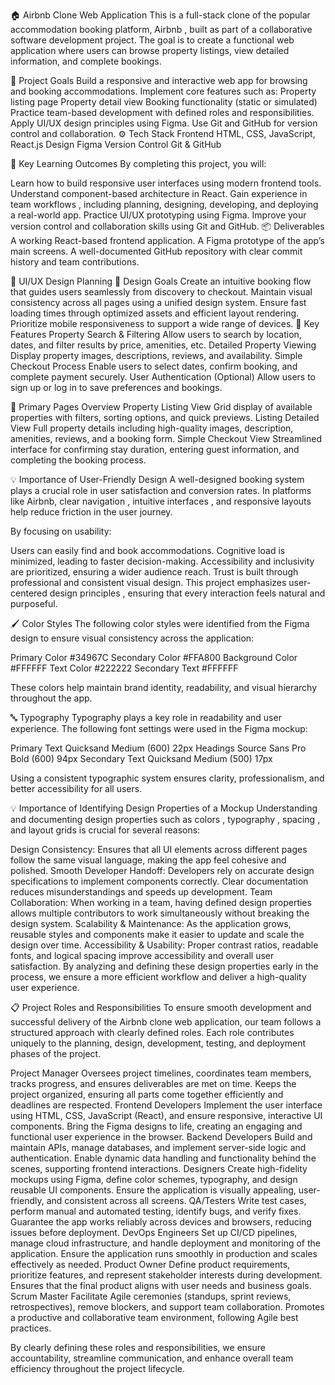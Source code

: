 🏠 Airbnb Clone Web Application
This is a full-stack clone of the popular accommodation booking platform, Airbnb , built as part of a collaborative software development project. The goal is to create a functional web application where users can browse property listings, view detailed information, and complete bookings.

🎯 Project Goals
Build a responsive and interactive web app for browsing and booking accommodations.
Implement core features such as:
Property listing page
Property detail view
Booking functionality (static or simulated)
Practice team-based development with defined roles and responsibilities.
Apply UI/UX design principles using Figma.
Use Git and GitHub for version control and collaboration.
⚙️ Tech Stack
Frontend
HTML, CSS, JavaScript, React.js
Design
Figma
Version Control
Git & GitHub

🧱 Key Learning Outcomes
By completing this project, you will:

Learn how to build responsive user interfaces using modern frontend tools.
Understand component-based architecture in React.
Gain experience in team workflows , including planning, designing, developing, and deploying a real-world app.
Practice UI/UX prototyping using Figma.
Improve your version control and collaboration skills using Git and GitHub.
📦 Deliverables
A working React-based frontend application.
A Figma prototype of the app’s main screens.
A well-documented GitHub repository with clear commit history and team contributions.

🎨 UI/UX Design Planning
🎯 Design Goals
Create an intuitive booking flow that guides users seamlessly from discovery to checkout.
Maintain visual consistency across all pages using a unified design system.
Ensure fast loading times through optimized assets and efficient layout rendering.
Prioritize mobile responsiveness to support a wide range of devices.
🔑 Key Features
Property Search & Filtering
Allow users to search by location, dates, and filter results by price, amenities, etc.
Detailed Property Viewing
Display property images, descriptions, reviews, and availability.
Simple Checkout Process
Enable users to select dates, confirm booking, and complete payment securely.
User Authentication (Optional)
Allow users to sign up or log in to save preferences and bookings.

📄 Primary Pages Overview
Property Listing View
Grid display of available properties with filters, sorting options, and quick previews.
Listing Detailed View
Full property details including high-quality images, description, amenities, reviews, and a booking form.
Simple Checkout View
Streamlined interface for confirming stay duration, entering guest information, and completing the booking process.

💡 Importance of User-Friendly Design
A well-designed booking system plays a crucial role in user satisfaction and conversion rates. In platforms like Airbnb, clear navigation , intuitive interfaces , and responsive layouts help reduce friction in the user journey.

By focusing on usability:

Users can easily find and book accommodations.
Cognitive load is minimized, leading to faster decision-making.
Accessibility and inclusivity are prioritized, ensuring a wider audience reach.
Trust is built through professional and consistent visual design.
This project emphasizes user-centered design principles , ensuring that every interaction feels natural and purposeful.

🖌️ Color Styles
The following color styles were identified from the Figma design to ensure visual consistency across the application:

Primary Color
#34967C
Secondary Color
#FFA800
Background Color
#FFFFFF
Text Color
#222222
Secondary Text
#FFFFFF

These colors help maintain brand identity, readability, and visual hierarchy throughout the app.

🔤 Typography
Typography plays a key role in readability and user experience. The following font settings were used in the Figma mockup:

Primary Text
Quicksand
Medium (600)
22px
Headings
Source Sans Pro
Bold (600)
94px
Secondary Text
Quicksand
Medium (500)
17px

Using a consistent typographic system ensures clarity, professionalism, and better accessibility for all users.

💡 Importance of Identifying Design Properties of a Mockup
Understanding and documenting design properties such as colors , typography , spacing , and layout grids is crucial for several reasons:

Design Consistency:
Ensures that all UI elements across different pages follow the same visual language, making the app feel cohesive and polished.
Smooth Developer Handoff:
Developers rely on accurate design specifications to implement components correctly. Clear documentation reduces misunderstandings and speeds up development.
Team Collaboration:
When working in a team, having defined design properties allows multiple contributors to work simultaneously without breaking the design system.
Scalability & Maintenance:
As the application grows, reusable styles and components make it easier to update and scale the design over time.
Accessibility & Usability:
Proper contrast ratios, readable fonts, and logical spacing improve accessibility and overall user satisfaction.
By analyzing and defining these design properties early in the process, we ensure a more efficient workflow and deliver a high-quality user experience.

📋 Project Roles and Responsibilities
To ensure smooth development and successful delivery of the Airbnb clone web application, our team follows a structured approach with clearly defined roles. Each role contributes uniquely to the planning, design, development, testing, and deployment phases of the project.

Project Manager
Oversees project timelines, coordinates team members, tracks progress, and ensures deliverables are met on time.
Keeps the project organized, ensuring all parts come together efficiently and deadlines are respected.
Frontend Developers
Implement the user interface using HTML, CSS, JavaScript (React), and ensure responsive, interactive UI components.
Bring the Figma designs to life, creating an engaging and functional user experience in the browser.
Backend Developers
Build and maintain APIs, manage databases, and implement server-side logic and authentication.
Enable dynamic data handling and functionality behind the scenes, supporting frontend interactions.
Designers
Create high-fidelity mockups using Figma, define color schemes, typography, and design reusable UI components.
Ensure the application is visually appealing, user-friendly, and consistent across all screens.
QA/Testers
Write test cases, perform manual and automated testing, identify bugs, and verify fixes.
Guarantee the app works reliably across devices and browsers, reducing issues before deployment.
DevOps Engineers
Set up CI/CD pipelines, manage cloud infrastructure, and handle deployment and monitoring of the application.
Ensure the application runs smoothly in production and scales effectively as needed.
Product Owner
Define product requirements, prioritize features, and represent stakeholder interests during development.
Ensures that the final product aligns with user needs and business goals.
Scrum Master
Facilitate Agile ceremonies (standups, sprint reviews, retrospectives), remove blockers, and support team collaboration.
Promotes a productive and collaborative team environment, following Agile best practices.

By clearly defining these roles and responsibilities, we ensure accountability, streamline communication, and enhance overall team efficiency throughout the project lifecycle.